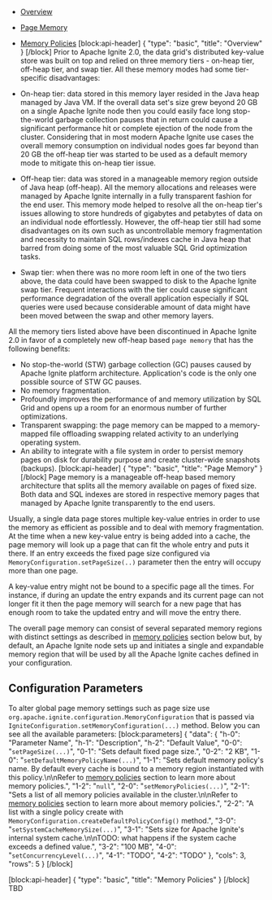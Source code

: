 * [Overview](doc:page-memory#overview)
* [Page Memory](doc:page-memory#page-memory)
* [Memory Policies](doc:page-memory#memory-policies)
[block:api-header]
{
  "type": "basic",
  "title": "Overview"
}
[/block]
Prior to Apache Ignite 2.0, the data grid's distributed key-value store was built on top and relied on three memory tiers - on-heap tier, off-heap tier, and swap tier. All these memory modes had some tier-specific disadvantages:

* On-heap tier: data stored in this memory layer resided in the Java heap managed by Java VM. If the overall data set's size grew beyond 20 GB on a single Apache Ignite node then you could easily face long stop-the-world garbage collection pauses that in return could cause a significant performance hit or complete ejection of the node from the cluster. Considering that in most modern Apache Ignite use cases the overall memory consumption on individual nodes goes far beyond than 20 GB the off-heap tier was started to be used as a default memory mode to mitigate this on-heap tier issue.

* Off-heap tier: data was stored in a manageable memory region outside of Java heap (off-heap). All the memory allocations and releases were managed by Apache Ignite internally in a fully transparent fashion for the end user. This memory mode helped to resolve all the on-heap tier's issues allowing to store hundreds of gigabytes and petabytes of data on an individual node effortlessly. However, the off-heap tier still had some disadvantages on its own such as uncontrollable memory fragmentation and necessity to maintain SQL rows/indexes cache in Java heap that barred from doing some of the most valuable SQL Grid optimization tasks.

* Swap tier: when there was no more room left in one of the two tiers above, the data could have been swapped to disk to the Apache Ignite swap tier. Frequent interactions with the tier could cause significant performance degradation of the overall application especially if SQL queries were used because considerable amount of data might have been moved between the swap and other memory layers.          

All the memory tiers listed above have been discontinued in Apache Ignite 2.0 in favor of a completely new off-heap based `page memory` that has the following benefits:
* No stop-the-world (STW) garbage collection (GC) pauses caused by Apache Ignite platform architecture. Application's code is the only one possible source of STW GC pauses.
* No memory fragmentation.
* Profoundly improves the performance of and memory utilization by SQL Grid and opens up a room for an enormous number of further optimizations.
* Transparent swapping: the page memory can be mapped to a memory-mapped file offloading swapping related activity to an underlying operating system.
* An ability to integrate with a file system in order to persist memory pages on disk for durability purpose and create cluster-wide snapshots (backups).
[block:api-header]
{
  "type": "basic",
  "title": "Page Memory"
}
[/block]
Page memory is a manageable off-heap based memory architecture that splits all the memory available on pages of fixed size. Both data and SQL indexes are stored in respective memory pages that managed by Apache Ignite transparently to the end users. 

Usually, a single data page stores multiple key-value entries in order to use the memory as efficient as possible and to deal with memory fragmentation. At the time when a new key-value entry is being added into a cache, the page memory will look up a page that can fit the whole entry and puts it there. If an entry exceeds the fixed page size configured via `MemoryConfiguration.setPageSize(..)` parameter then the entry will occupy more than one page.

A key-value entry might not be bound to a specific page all the times. For instance, if during an update the entry expands and its current page can not longer fit it then the page memory will search for a new page that has enough room to take the updated entry and will move the entry there. 

The overall page memory can consist of several separated memory regions with distinct settings as described in [memory policies](doc:page-memory#memory-policies) section below but, by default, an Apache Ignite node sets up and initiates a single and expandable memory region that will be used by all the Apache Ignite caches defined in your configuration.

## Configuration Parameters

To alter global page memory settings such as page size use `org.apache.ignite.configuration.MemoryConfiguration` that is passed via `IgniteConfiguration.setMemoryConfiguration(...)` method. Below you can see all the available parameters:
[block:parameters]
{
  "data": {
    "h-0": "Parameter Name",
    "h-1": "Description",
    "h-2": "Default Value",
    "0-0": "`setPageSize(...)`",
    "0-1": "Sets default fixed page size.",
    "0-2": "2 KB",
    "1-0": "`setDefaultMemoryPolicyName(...)`",
    "1-1": "Sets default memory policy's name. By default every cache is bound to a memory region instantiated with this policy.\n\nRefer to [memory policies](doc:page-memory#memory-policies) section to learn more about memory policies.",
    "1-2": "`null`",
    "2-0": "`setMemoryPolicies(...)`",
    "2-1": "Sets a list of all memory policies available in the cluster.\n\nRefer to [memory policies](doc:page-memory#memory-policies) section to learn more about memory policies.",
    "2-2": "A list with a single policy create with `MemoryConfiguration.createDefaultPolicyConfig()` method.",
    "3-0": "`setSystemCacheMemorySize(...)`",
    "3-1": "Sets size for Apache Ignite's internal system cache.\n\nTODO: what happens if the system cache exceeds a defined value.",
    "3-2": "100 MB",
    "4-0": "`setConcurrencyLevel(...)`",
    "4-1": "TODO",
    "4-2": "TODO"
  },
  "cols": 3,
  "rows": 5
}
[/block]

[block:api-header]
{
  "type": "basic",
  "title": "Memory Policies"
}
[/block]
TBD